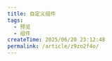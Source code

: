 ```yaml
---
title: 自定义组件
tags:
  - 预览
  - 组件
createTime: 2025/06/20 23:12:48
permalink: /article/z9zo2f4o/
---
```


<CustomComponent />

